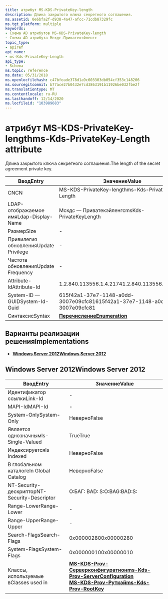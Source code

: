 ```yaml
---
title: атрибут MS-KDS-PrivateKey-length
description: Длина закрытого ключа секретного соглашения.
ms.assetid: 0e6bfa2f-d938-4a47-afcc-71cdb87329fc
ms.tgt_platform: multiple
keywords:
- Схема AD атрибутов MS-KDS-PrivateKey-length
- Схема AD атрибута Мскдс-Приватекэйленгс
topic_type:
- apiref
api_name:
- ms-Kds-PrivateKey-Length
api_type:
- Schema
ms.topic: reference
ms.date: 05/31/2018
ms.openlocfilehash: c47bfeade378d1a9c603303db054cf353c148206
ms.sourcegitcommit: b77ace27b0432e7cd3863191b11926be032fbe2f
ms.translationtype: MT
ms.contentlocale: ru-RU
ms.lasthandoff: 12/14/2020
ms.locfileid: "103989683"
---
```

# <a name="ms-kds-privatekey-length-attribute"></a><span data-ttu-id="20a67-105">атрибут MS-KDS-PrivateKey-length</span><span class="sxs-lookup"><span data-stu-id="20a67-105">ms-Kds-PrivateKey-Length attribute</span></span>

<span data-ttu-id="20a67-106">Длина закрытого ключа секретного соглашения.</span><span class="sxs-lookup"><span data-stu-id="20a67-106">The length of the secret agreement private key.</span></span>



| <span data-ttu-id="20a67-107">Ввод</span><span class="sxs-lookup"><span data-stu-id="20a67-107">Entry</span></span> | <span data-ttu-id="20a67-108">Значение</span><span class="sxs-lookup"><span data-stu-id="20a67-108">Value</span></span> |
|-------------------|--------------------------------------|
| <span data-ttu-id="20a67-109">CN</span><span class="sxs-lookup"><span data-stu-id="20a67-109">CN</span></span>                | <span data-ttu-id="20a67-110">MS-KDS-PrivateKey-length</span><span class="sxs-lookup"><span data-stu-id="20a67-110">ms-Kds-PrivateKey-Length</span></span>             |
| <span data-ttu-id="20a67-111">LDAP-отображаемое имя</span><span class="sxs-lookup"><span data-stu-id="20a67-111">Ldap-Display-Name</span></span> | <span data-ttu-id="20a67-112">Мскдс — Приватекэйленгс</span><span class="sxs-lookup"><span data-stu-id="20a67-112">msKds-PrivateKeyLength</span></span>               |
| <span data-ttu-id="20a67-113">Размер</span><span class="sxs-lookup"><span data-stu-id="20a67-113">Size</span></span>              | \-                                   |
| <span data-ttu-id="20a67-114">Привилегия обновления</span><span class="sxs-lookup"><span data-stu-id="20a67-114">Update Privilege</span></span>  | \-                                   |
| <span data-ttu-id="20a67-115">Частота обновления</span><span class="sxs-lookup"><span data-stu-id="20a67-115">Update Frequency</span></span>  | \-                                   |
| <span data-ttu-id="20a67-116">Attribute-Id</span><span class="sxs-lookup"><span data-stu-id="20a67-116">Attribute-Id</span></span>      | <span data-ttu-id="20a67-117">1.2.840.113556.1.4.2174</span><span class="sxs-lookup"><span data-stu-id="20a67-117">1.2.840.113556.1.4.2174</span></span>              |
| <span data-ttu-id="20a67-118">System-ID — GUID</span><span class="sxs-lookup"><span data-stu-id="20a67-118">System-Id-Guid</span></span>    | <span data-ttu-id="20a67-119">615f42a1-37e7-1148-a0dd-3007e09cfc81</span><span class="sxs-lookup"><span data-stu-id="20a67-119">615f42a1-37e7-1148-a0dd-3007e09cfc81</span></span> |
| <span data-ttu-id="20a67-120">Синтаксис</span><span class="sxs-lookup"><span data-stu-id="20a67-120">Syntax</span></span>            | [<span data-ttu-id="20a67-121">**Перечисление**</span><span class="sxs-lookup"><span data-stu-id="20a67-121">**Enumeration**</span></span>](s-enumeration.md) |



## <a name="implementations"></a><span data-ttu-id="20a67-122">Варианты реализации решения</span><span class="sxs-lookup"><span data-stu-id="20a67-122">Implementations</span></span>

-   [<span data-ttu-id="20a67-123">**Windows Server 2012**</span><span class="sxs-lookup"><span data-stu-id="20a67-123">**Windows Server 2012**</span></span>](#windows-server-2012)

## <a name="windows-server-2012"></a><span data-ttu-id="20a67-124">Windows Server 2012</span><span class="sxs-lookup"><span data-stu-id="20a67-124">Windows Server 2012</span></span>



| <span data-ttu-id="20a67-125">Ввод</span><span class="sxs-lookup"><span data-stu-id="20a67-125">Entry</span></span> | <span data-ttu-id="20a67-126">Значение</span><span class="sxs-lookup"><span data-stu-id="20a67-126">Value</span></span> |
|------------------------|-----------------------------------------------------------------------------------------------------------------------------------------------------|
| <span data-ttu-id="20a67-127">Идентификатор ссылки</span><span class="sxs-lookup"><span data-stu-id="20a67-127">Link-Id</span></span>                | \-                                                                                                                                                  |
| <span data-ttu-id="20a67-128">MAPI-Id</span><span class="sxs-lookup"><span data-stu-id="20a67-128">MAPI-Id</span></span>                | \-                                                                                                                                                  |
| <span data-ttu-id="20a67-129">System-Only</span><span class="sxs-lookup"><span data-stu-id="20a67-129">System-Only</span></span>            | <span data-ttu-id="20a67-130">Неверно</span><span class="sxs-lookup"><span data-stu-id="20a67-130">False</span></span>                                                                                                                                               |
| <span data-ttu-id="20a67-131">Является однозначным</span><span class="sxs-lookup"><span data-stu-id="20a67-131">Is-Single-Valued</span></span>       | <span data-ttu-id="20a67-132">True</span><span class="sxs-lookup"><span data-stu-id="20a67-132">True</span></span>                                                                                                                                                |
| <span data-ttu-id="20a67-133">Индексируется</span><span class="sxs-lookup"><span data-stu-id="20a67-133">Is Indexed</span></span>             | <span data-ttu-id="20a67-134">Неверно</span><span class="sxs-lookup"><span data-stu-id="20a67-134">False</span></span>                                                                                                                                               |
| <span data-ttu-id="20a67-135">В глобальном каталоге</span><span class="sxs-lookup"><span data-stu-id="20a67-135">In Global Catalog</span></span>      | <span data-ttu-id="20a67-136">Неверно</span><span class="sxs-lookup"><span data-stu-id="20a67-136">False</span></span>                                                                                                                                               |
| <span data-ttu-id="20a67-137">NT-Security-дескриптор</span><span class="sxs-lookup"><span data-stu-id="20a67-137">NT-Security-Descriptor</span></span> | <span data-ttu-id="20a67-138">О:БАГ: BAD: S:</span><span class="sxs-lookup"><span data-stu-id="20a67-138">O:BAG:BAD:S:</span></span>                                                                                                                                        |
| <span data-ttu-id="20a67-139">Range-Lower</span><span class="sxs-lookup"><span data-stu-id="20a67-139">Range-Lower</span></span>            | \-                                                                                                                                                  |
| <span data-ttu-id="20a67-140">Range-Upper</span><span class="sxs-lookup"><span data-stu-id="20a67-140">Range-Upper</span></span>            | \-                                                                                                                                                  |
| <span data-ttu-id="20a67-141">Search-Flags</span><span class="sxs-lookup"><span data-stu-id="20a67-141">Search-Flags</span></span>           | <span data-ttu-id="20a67-142">0x00000280</span><span class="sxs-lookup"><span data-stu-id="20a67-142">0x00000280</span></span>                                                                                                                                          |
| <span data-ttu-id="20a67-143">System-Flags</span><span class="sxs-lookup"><span data-stu-id="20a67-143">System-Flags</span></span>           | <span data-ttu-id="20a67-144">0x00000010</span><span class="sxs-lookup"><span data-stu-id="20a67-144">0x00000010</span></span>                                                                                                                                          |
| <span data-ttu-id="20a67-145">Классы, используемые в</span><span class="sxs-lookup"><span data-stu-id="20a67-145">Classes used in</span></span>        | [<span data-ttu-id="20a67-146">**MS-KDS-Prov-Серверконфигуратион**</span><span class="sxs-lookup"><span data-stu-id="20a67-146">**ms-Kds-Prov-ServerConfiguration**</span></span>](c-mskds-provserverconfiguration.md)<br/> [<span data-ttu-id="20a67-147">**MS-KDS-Prov-Руткэй**</span><span class="sxs-lookup"><span data-stu-id="20a67-147">**ms-Kds-Prov-RootKey**</span></span>](c-mskds-provrootkey.md)<br/> |



 

 





